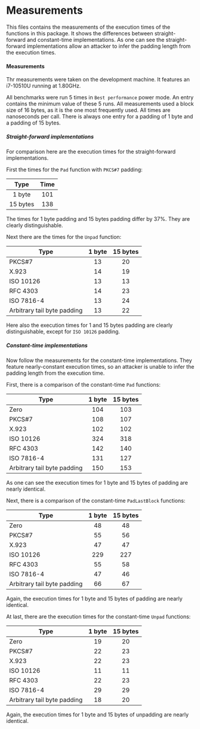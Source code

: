 # Measurements

This files contains the measurements of the execution times of the functions in this package.
It shows the differences between straight-forward and constant-time implementations.
As one can see the straight-forward implementations allow an attacker to infer the padding length from the execution times.

#### Measurements

Thr measurements were taken on the development machine.
It features an i7-10510U running at 1.80GHz.

All benchmarks were run 5 times in `Best performance` power mode.
An entry contains the minimum value of these 5 runs.
All measurements used a block size of 16 bytes, as it is the one most frequently used.
All times are nanoseconds per call.
There is always one entry for a padding of 1 byte and a padding of 15 bytes.

##### Straight-forward implementations

For comparison here are the execution times for the straight-forward implementations.

First the times for the `Pad` function with `PKCS#7` padding:

|   Type   | Time   |
|:--------:|:------:|
|  1 byte  |  101   |
| 15 bytes |  138   |

The times for 1 byte padding and 15 bytes padding differ by 37%.
They are clearly distinguishable.

Next there are the times for the `Unpad` function:

| Type                        | 1 byte  | 15 bytes  |
|-----------------------------|:-------:|:---------:|
| PKCS#7                      |   13    |    20     |
| X.923                       |   14    |    19     |
| ISO 10126                   |   13    |    13     |
| RFC 4303                    |   14    |    23     |
| ISO 7816-4                  |   13    |    24     |
| Arbitrary tail byte padding |   13    |    22     |

Here also the execution times for 1 and 15 bytes padding are clearly distinguishable, except for `ISO 10126` padding.

##### Constant-time implementations

Now follow the measurements for the constant-time implementations.
They feature nearly-constant execution times, so an attacker is unable to infer the padding length from the execution time.

First, there is a comparison of the constant-time `Pad` functions:

| Type                        | 1 byte | 15 bytes |
|-----------------------------|:------:|:--------:|
| Zero                        |  104   |   103    |
| PKCS#7                      |  108   |   107    |
| X.923                       |  102   |   102    |
| ISO 10126                   |  324   |   318    |
| RFC 4303                    |  142   |   140    |
| ISO 7816-4                  |  131   |   127    |
| Arbitrary tail byte padding |  150   |   153    |

As one can see the execution times for 1 byte and 15 bytes of padding are nearly identical.

Next, there is a comparison of the constant-time `PadLastBlock` functions:

| Type                        |1 byte | 15 bytes |
|-----------------------------|:-----:|:--------:|
| Zero                        |  48   |    48    |
| PKCS#7                      |  55   |    56    |
| X.923                       |  47   |    47    |
| ISO 10126                   |  229  |   227    |
| RFC 4303                    |  55   |    58    |
| ISO 7816-4                  |  47   |    46    |
| Arbitrary tail byte padding |  66   |    67    |

Again, the execution times for 1 byte and 15 bytes of padding are nearly identical.

At last, there are the execution times for the constant-time `Unpad` functions:

| Type                        | 1 byte | 15 bytes |
|-----------------------------|:------:|:--------:|
| Zero                        |   19   |    20    |
| PKCS#7                      |   22   |    23    |
| X.923                       |   22   |    23    |
| ISO 10126                   |   11   |    11    |
| RFC 4303                    |   22   |    23    |
| ISO 7816-4                  |   29   |    29    |
| Arbitrary tail byte padding |   18   |    20    |

Again, the execution times for 1 byte and 15 bytes of unpadding are nearly identical.
